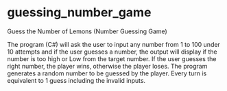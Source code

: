 # guessing_number_game
Guess the Number of Lemons (Number Guessing Game)

The program (C#) will ask the user to input any number from 1 to 100 under 10 attempts and if the user guesses a number, the output will display if the number is too high or Low from the target number. If the user guesses the right number, the player wins, otherwise the player loses. The program generates a random number to be guessed by the player. Every turn is equivalent to 1 guess including the invalid inputs.

